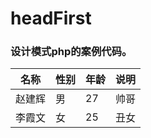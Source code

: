# headFirst
### 设计模式php的案例代码。
|名称|性别|年龄|说明|
|------|------|-------|----|
|赵建辉|男|27|帅哥|
|李霞文|女|25|丑女|